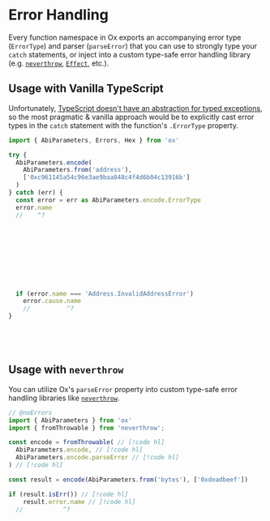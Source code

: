 # Error Handling 

Every function namespace in Ox exports an accompanying error type (`ErrorType`) and parser (`parseError`) that you can use to strongly type your `catch` statements, or inject into a custom type-safe error handling library (e.g. [`neverthrow`](https://github.com/supermacro/neverthrow), [`Effect`](https://effect.website/), etc.).

## Usage with Vanilla TypeScript

Unfortunately, [TypeScript doesn't have an abstraction for typed exceptions](https://github.com/microsoft/TypeScript/issues/13219), so the most pragmatic & vanilla approach would be to explicitly cast error types in the `catch` statement with the function's `.ErrorType` property.

```ts twoslash
import { AbiParameters, Errors, Hex } from 'ox'

try {
  AbiParameters.encode(
    AbiParameters.from('address'), 
    ['0xc961145a54c96e3ae9baa048c4f4d6b04c13916b']
  )
} catch (err) {
  const error = err as AbiParameters.encode.ErrorType
  error.name
  //    ^? 










  if (error.name === 'Address.InvalidAddressError') 
    error.cause.name
    //          ^? 
}






```

## Usage with `neverthrow`

You can utilize Ox's `parseError` property into custom type-safe error handling libraries like [`neverthrow`](https://github.com/supermacro/neverthrow).

```ts twoslash
// @noErrors
import { AbiParameters } from 'ox'
import { fromThrowable } from 'neverthrow';

const encode = fromThrowable( // [!code hl]
  AbiParameters.encode, // [!code hl]
  AbiParameters.encode.parseError // [!code hl]
) // [!code hl]

const result = encode(AbiParameters.from('bytes'), ['0xdeadbeef'])

if (result.isErr()) // [!code hl]
	result.error.name // [!code hl]
  //           ^?







```

